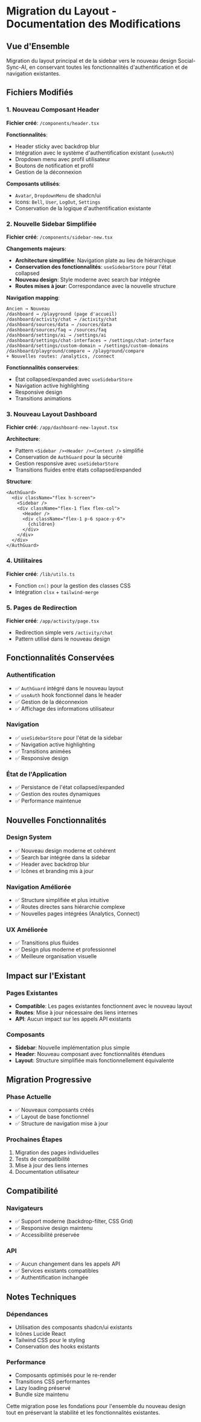 # Migration du Layout - Documentation des Modifications

## Vue d'Ensemble
Migration du layout principal et de la sidebar vers le nouveau design Social-Sync-AI, en conservant toutes les fonctionnalités d'authentification et de navigation existantes.

## Fichiers Modifiés

### 1. Nouveau Composant Header
**Fichier créé**: `/components/header.tsx`

**Fonctionnalités**:
- Header sticky avec backdrop blur
- Intégration avec le système d'authentification existant (`useAuth`)
- Dropdown menu avec profil utilisateur
- Boutons de notification et profil
- Gestion de la déconnexion

**Composants utilisés**:
- `Avatar`, `DropdownMenu` de shadcn/ui
- Icons: `Bell`, `User`, `LogOut`, `Settings`
- Conservation de la logique d'authentification existante

### 2. Nouvelle Sidebar Simplifiée
**Fichier créé**: `/components/sidebar-new.tsx`

**Changements majeurs**:
- **Architecture simplifiée**: Navigation plate au lieu de hiérarchique
- **Conservation des fonctionnalités**: `useSidebarStore` pour l'état collapsed
- **Nouveau design**: Style moderne avec search bar intégrée
- **Routes mises à jour**: Correspondance avec la nouvelle structure

**Navigation mapping**:
```
Ancien → Nouveau
/dashboard → /playground (page d'accueil)
/dashboard/activity/chat → /activity/chat
/dashboard/sources/data → /sources/data
/dashboard/sources/faq → /sources/faq
/dashboard/settings/ai → /settings/ai
/dashboard/settings/chat-interfaces → /settings/chat-interface
/dashboard/settings/custom-domain → /settings/custom-domains
/dashboard/playground/compare → /playground/compare
+ Nouvelles routes: /analytics, /connect
```

**Fonctionnalités conservées**:
- État collapsed/expanded avec `useSidebarStore`
- Navigation active highlighting
- Responsive design
- Transitions animations

### 3. Nouveau Layout Dashboard
**Fichier créé**: `/app/dashboard-new-layout.tsx`

**Architecture**:
- Pattern `<Sidebar /><Header /><Content />` simplifié
- Conservation de `AuthGuard` pour la sécurité
- Gestion responsive avec `useSidebarStore`
- Transitions fluides entre états collapsed/expanded

**Structure**:
```tsx
<AuthGuard>
  <div className="flex h-screen">
    <Sidebar />
    <div className="flex-1 flex flex-col">
      <Header />
      <div className="flex-1 p-6 space-y-6">
        {children}
      </div>
    </div>
  </div>
</AuthGuard>
```

### 4. Utilitaires
**Fichier créé**: `/lib/utils.ts`
- Fonction `cn()` pour la gestion des classes CSS
- Intégration `clsx` + `tailwind-merge`

### 5. Pages de Redirection
**Fichier créé**: `/app/activity/page.tsx`
- Redirection simple vers `/activity/chat`
- Pattern utilisé dans le nouveau design

## Fonctionnalités Conservées

### Authentification
- ✅ `AuthGuard` intégré dans le nouveau layout
- ✅ `useAuth` hook fonctionnel dans le header
- ✅ Gestion de la déconnexion
- ✅ Affichage des informations utilisateur

### Navigation
- ✅ `useSidebarStore` pour l'état de la sidebar
- ✅ Navigation active highlighting
- ✅ Transitions animées
- ✅ Responsive design

### État de l'Application
- ✅ Persistance de l'état collapsed/expanded
- ✅ Gestion des routes dynamiques
- ✅ Performance maintenue

## Nouvelles Fonctionnalités

### Design System
- ✅ Nouveau design moderne et cohérent
- ✅ Search bar intégrée dans la sidebar
- ✅ Header avec backdrop blur
- ✅ Icônes et branding mis à jour

### Navigation Améliorée
- ✅ Structure simplifiée et plus intuitive
- ✅ Routes directes sans hiérarchie complexe
- ✅ Nouvelles pages intégrées (Analytics, Connect)

### UX Améliorée
- ✅ Transitions plus fluides
- ✅ Design plus moderne et professionnel
- ✅ Meilleure organisation visuelle

## Impact sur l'Existant

### Pages Existantes
- **Compatible**: Les pages existantes fonctionnent avec le nouveau layout
- **Routes**: Mise à jour nécessaire des liens internes
- **API**: Aucun impact sur les appels API existants

### Composants
- **Sidebar**: Nouvelle implémentation plus simple
- **Header**: Nouveau composant avec fonctionnalités étendues
- **Layout**: Structure simplifiée mais fonctionnellement équivalente

## Migration Progressive

### Phase Actuelle
- ✅ Nouveaux composants créés
- ✅ Layout de base fonctionnel
- ✅ Structure de navigation mise à jour

### Prochaines Étapes
1. Migration des pages individuelles
2. Tests de compatibilité
3. Mise à jour des liens internes
4. Documentation utilisateur

## Compatibilité

### Navigateurs
- ✅ Support moderne (backdrop-filter, CSS Grid)
- ✅ Responsive design maintenu
- ✅ Accessibilité préservée

### API
- ✅ Aucun changement dans les appels API
- ✅ Services existants compatibles
- ✅ Authentification inchangée

## Notes Techniques

### Dépendances
- Utilisation des composants shadcn/ui existants
- Icônes Lucide React
- Tailwind CSS pour le styling
- Conservation des hooks existants

### Performance
- Composants optimisés pour le re-render
- Transitions CSS performantes
- Lazy loading préservé
- Bundle size maintenu

Cette migration pose les fondations pour l'ensemble du nouveau design tout en préservant la stabilité et les fonctionnalités existantes.